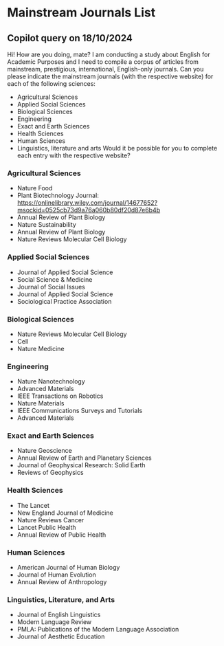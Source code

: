 # Mainstream Journals List

## Copilot query on 18/10/2024
Hi! How are you doing, mate? I am conducting a study about English for Academic Purposes and I need to compile a corpus of articles from mainstream, prestigious, international, English-only journals. Can you please indicate the mainstream journals (with the respective website) for each of the following sciences:
- Agricultural Sciences
- Applied Social Sciences
- Biological Sciences
- Engineering
- Exact and Earth Sciences
- Health Sciences
- Human Sciences
- Linguistics, literature and arts
Would it be possible for you to complete each entry with the respective website?

### Agricultural Sciences
- Nature Food
- Plant Biotechnology Journal: https://onlinelibrary.wiley.com/journal/14677652?msockid=0525cb73d9a76a060b80df20d87e6b4b
- Annual Review of Plant Biology
- Nature Sustainability
- Annual Review of Plant Biology
- Nature Reviews Molecular Cell Biology

### Applied Social Sciences
- Journal of Applied Social Science
- Social Science & Medicine
- Journal of Social Issues
- Journal of Applied Social Science
- Sociological Practice Association

### Biological Sciences
- Nature Reviews Molecular Cell Biology
- Cell
- Nature Medicine

### Engineering
- Nature Nanotechnology
- Advanced Materials
- IEEE Transactions on Robotics
- Nature Materials
- IEEE Communications Surveys and Tutorials
- Advanced Materials

### Exact and Earth Sciences
- Nature Geoscience
- Annual Review of Earth and Planetary Sciences
- Journal of Geophysical Research: Solid Earth
- Reviews of Geophysics

### Health Sciences
- The Lancet
- New England Journal of Medicine
- Nature Reviews Cancer
- Lancet Public Health
- Annual Review of Public Health

### Human Sciences
- American Journal of Human Biology
- Journal of Human Evolution
- Annual Review of Anthropology

### Linguistics, Literature, and Arts
- Journal of English Linguistics
- Modern Language Review
- PMLA: Publications of the Modern Language Association
- Journal of Aesthetic Education
